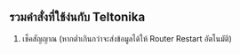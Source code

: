 ## รวมคำสั่งที่ใช้ง่นกับ Teltonika
1. เช็คสัญญาณ (หากต่ำเกินกว่าจะส่งข้อมูลได้ให้ Router Restart อัตโนมัติ)
